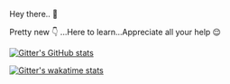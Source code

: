 Hey there.. 👋

Pretty new :point_down: ...Here to learn...Appreciate all your help 😌

[![Gitter's GitHub stats](https://github-readme-stats.vercel.app/api?username=Gitter-Huber)](https://github.com/anuraghazra/github-readme-stats)

[![Gitter's wakatime stats](https://github-readme-stats.vercel.app/api/wakatime?username=Gitter_Huber)](https://github.com/anuraghazra/github-readme-stats)


<!--
**Gitter-Huber/Gitter-Huber** is a ✨ _special_ ✨ repository because its `README.md` (this file) appears on your GitHub profile.

Here are some ideas to get you started:

- 🔭 I’m currently working on ...
- 🌱 I’m currently learning ...
- 👯 I’m looking to collaborate on ...
- 🤔 I’m looking for help with ...
- 💬 Ask me about ...
- 📫 How to reach me: ...
- 😄 Pronouns: ...
- ⚡ Fun fact: ...
-->
